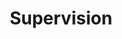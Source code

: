 ---
layout: profiles
permalink: /supervision/
title: Supervision
description: Students supervised - LIST BELOW IS YET TO BE UPDATED
nav: true
nav_order: 7

profiles:
  # if you want to include more than one profile, just replicate the following block
  # and create one content file for each profile inside _pages/
  - align: left
    image: ha.png
    content: about_jamie.md
    image_circular: false # crops the image to make it circular
    more_info: >
      <p>Jamie Clement</p>
      <p>University of Stirling</p>
  - align: right
    image: prof_talhaiqbal.png
    content: about_talha.md
    image_circular: false # crops the image to make it circular
    more_info: >
      <p>Talha Iqbal</p>
      <p>University of Galway</p>
      <p>Ireland</p>
  - align: left
    image: prof_ahsan.jpg
    content: about_ahsan.md
    image_circular: false # crops the image to make it circular
    more_info: >
      <p>Ahsan Ullah</p>
  - align: right
    image: prof_muneeb.jpg
    content: about_muneeb.md
    image_circular: false # crops the image to make it circular
    more_info: >
      <p>Muhammad Muneeb Saad</p>
      <p>Munster Technological University</p>
      <p>Ireland</p>
  - align: left
    image: ha.png
    content: about_mehreen.md
    image_circular: false # crops the image to make it circular
    more_info: >
      <p>Mehreen Mubashir</p>
  - align: right
    image: prof_faizan.jpg
    content: about_faizan.md
    image_circular: false # crops the image to make it circular
    more_info: >
      <p>Faizan Munawar</p>
      <p>Atlantic Technological University</p>
      <p>Ireland</p>
  - align: left
    image: prof_owaisali.jpg
    content: about_owaisali.md
    image_circular: false # crops the image to make it circular
    more_info: >
      <p>Owais Ali</p>
      <p>Queensland University of Technology, Australia</p>
      <p>Australia</p>
  - align: right
    image: prof_waqar.jpg
    content: about_waqar.md
    image_circular: false # crops the image to make it circular
    more_info: >
      <p>Waqar Ahmad</p>
      <p>Dublin City University</p>
      <p>Ireland</p>
  - align: left
    image: ha.png
    content: about_aiman.md
    image_circular: false # crops the image to make it circular
    more_info: >
      <p>Aiman Tahir</p>
  # - align: left
  #   image: ha.png
  #   content: about_talha.md
  #   image_circular: false # crops the image to make it circular
  #   more_info: >
  #     <p>Nasir Khan</p>
  # - align: left
  #   image: ha.png
  #   content: about_shakaib.md
  #   image_circular: false # crops the image to make it circular
  #   more_info: >
  #     <p>Muhammad Shakaib Iqbal</p>
---